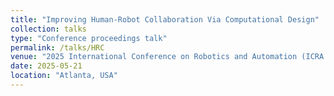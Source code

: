 ```yaml
---
title: "Improving Human-Robot Collaboration Via Computational Design"
collection: talks
type: "Conference proceedings talk"
permalink: /talks/HRC
venue: "2025 International Conference on Robotics and Automation (ICRA 2025)"
date: 2025-05-21
location: "Atlanta, USA"
---
```

